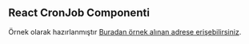 ## React CronJob Componenti

Örnek olarak hazırlanmıştır [Buradan örnek alınan adrese erişebilirsiniz](https://www.freeformatter.com/cron-expression-generator-quartz.html).





